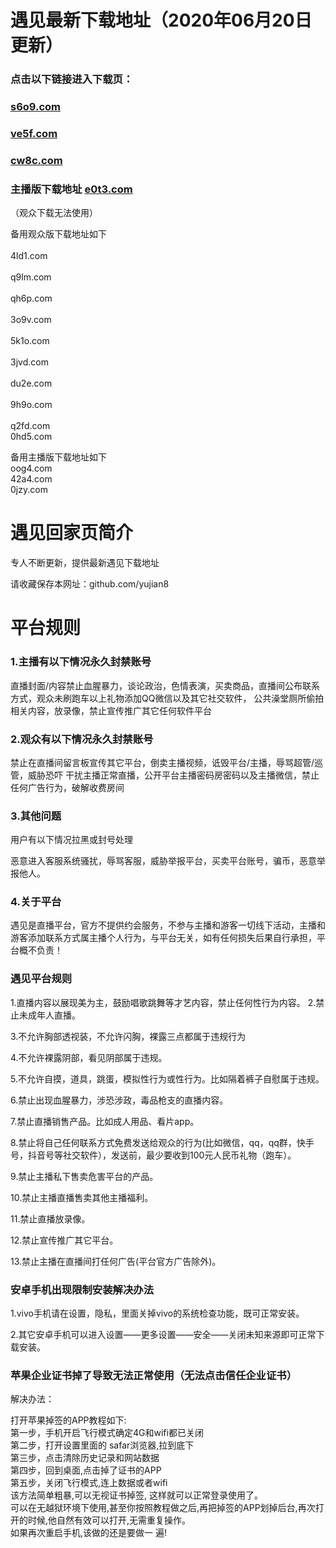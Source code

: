 # 遇见最新下载地址（2020年06月20日更新）

### 点击以下链接进入下载页：
### [s6o9.com](http://s6o9.com)
### [ve5f.com](http://ve5f.com)
### [cw8c.com](http://cw8c.com )<br> 
### 主播版下载地址 [e0t3.com](http://e0t3.com)
（观众下载无法使用）

备用观众版下载地址如下<br>   
4ld1.com<br>  
q9lm.com<br>  
qh6p.com<br>  
3o9v.com<br>  
5k1o.com<br>  
3jvd.com<br>    
du2e.com<br>  
9h9o.com<br>  
q2fd.com<br>
0hd5.com<br>  


备用主播版下载地址如下<br>
oog4.com<br> 
42a4.com<br> 
0jzy.com<br>

# 遇见回家页简介

专人不断更新，提供最新遇见下载地址<br> 

请收藏保存本网址：github.com/yujian8<br> 

# 平台规则

### 1.主播有以下情况永久封禁账号
直播封面/内容禁止血腥暴力，谈论政治，色情表演，买卖商品，直播间公布联系方式，观众未刷跑车以上礼物添加QQ微信以及其它社交软件， 公共澡堂厕所偷拍相关内容，放录像，禁止宣传推广其它任何软件平台
### 2.观众有以下情况永久封禁账号
禁止在直播间留言板宣传其它平台，倒卖主播视频，诋毁平台/主播，辱骂超管/巡管，威胁恐吓 干扰主播正常直播，公开平台主播密码房密码以及主播微信，禁止任何广告行为，破解收费房间

### 3.其他问题
用户有以下情况拉黑或封号处理

恶意进入客服系统骚扰，辱骂客服，威胁举报平台，买卖平台账号，骗币，恶意举报他人。

### 4.关于平台
遇见是直播平台，官方不提供约会服务，不参与主播和游客一切线下活动，主播和游客添加联系方式属主播个人行为，与平台无关，如有任何损失后果自行承担，平台概不负责！

### 遇见平台规则

1.直播内容以展现美为主，鼓励唱歌跳舞等才艺内容，禁止任何性行为内容。
2.禁止未成年人直播。

3.不允许胸部透视装，不允许闪胸，裸露三点都属于违规行为

4.不允许裸露阴部，看见阴部属于违规。

5.不允许自摸，道具，跳蛋，模拟性行为或性行为。比如隔着裤子自慰属于违规。

6.禁止出现血腥暴力，涉恐涉政，毒品枪支的直播内容。

7.禁止直播销售产品。比如成人用品、看片app。

8.禁止将自己任何联系方式免费发送给观众的行为(比如微信，qq，qq群，快手号，抖音号等社交软件），发送前，最少要收到100元人民币礼物（跑车）。

9.禁止主播私下售卖危害平台的产品。

10.禁止主播直播售卖其他主播福利。

11.禁止直播放录像。

12.禁止宣传推广其它平台。

13.禁止主播在直播间打任何广告(平台官方广告除外)。

### 安卓手机出现限制安装解决办法<br>

1.vivo手机请在设置，隐私，里面关掉vivo的系统检查功能，既可正常安装。<br>

2.其它安卓手机可以进入设置——更多设置——安全——关闭未知来源即可正常下载安装。<br>


### 苹果企业证书掉了导致无法正常使用（无法点击信任企业证书）<br>

解决办法：<br>

打开苹果掉签的APP教程如下: <br>
第一步，手机开启飞行模式确定4G和wifi都已关闭 <br>
第二步，打开设置里面的 safar浏览器,拉到底下 <br>
第三步，点击清除历史记录和网站数据 <br>
第四步，回到桌面,点击掉了证书的APP <br>
第五步，关闭飞行模式,连上数据或者wifi<br>
该方法简单粗暴,可以无视证书掉签, 这样就可以正常登录使用了。<br>
可以在无越狱环境下使用,甚至你按照教程做之后,再把掉签的APP划掉后台,再次打开的时候,他自然有效可以打开,无需重复操作。<br>
如果再次重启手机,该做的还是要做一 遍!<br>




